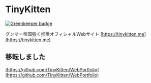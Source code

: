 # TinyKitten

[![Greenkeeper badge](https://badges.greenkeeper.io/TinyKitten/TinyKitten.me.svg)](https://greenkeeper.io/)

グンマー帝国強く推奨オフィシャルWebサイト
[https://tinykitten.me](https://tinykitten.me)

## 移転しました
[https://github.com/TinyKitten/WebPortfolio](https://github.com/TinyKitten/WebPortfolio)
